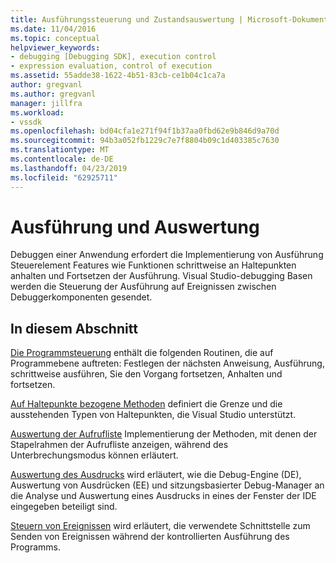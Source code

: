 ```yaml
---
title: Ausführungssteuerung und Zustandsauswertung | Microsoft-Dokumentation
ms.date: 11/04/2016
ms.topic: conceptual
helpviewer_keywords:
- debugging [Debugging SDK], execution control
- expression evaluation, control of execution
ms.assetid: 55adde38-1622-4b51-83cb-ce1b04c1ca7a
author: gregvanl
ms.author: gregvanl
manager: jillfra
ms.workload:
- vssdk
ms.openlocfilehash: bd04cfa1e271f94f1b37aa0fbd62e9b846d9a70d
ms.sourcegitcommit: 94b3a052fb1229c7e7f8804b09c1d403385c7630
ms.translationtype: MT
ms.contentlocale: de-DE
ms.lasthandoff: 04/23/2019
ms.locfileid: "62925711"
---
```

# <a name="execution-control-and-state-evaluation"></a>Ausführung und Auswertung
Debuggen einer Anwendung erfordert die Implementierung von Ausführung Steuerelement Features wie Funktionen schrittweise an Haltepunkten anhalten und Fortsetzen der Ausführung. Visual Studio-debugging Basen werden die Steuerung der Ausführung auf Ereignissen zwischen Debuggerkomponenten gesendet.

## <a name="in-this-section"></a>In diesem Abschnitt
 [Die Programmsteuerung](../../extensibility/debugger/program-control.md) enthält die folgenden Routinen, die auf Programmebene auftreten: Festlegen der nächsten Anweisung, Ausführung, schrittweise ausführen, Sie den Vorgang fortsetzen, Anhalten und fortsetzen.

 [Auf Haltepunkte bezogene Methoden](../../extensibility/debugger/breakpoint-related-methods.md) definiert die Grenze und die ausstehenden Typen von Haltepunkten, die Visual Studio unterstützt.

 [Auswertung der Aufrufliste](../../extensibility/debugger/call-stack-evaluation.md) Implementierung der Methoden, mit denen der Stapelrahmen der Aufrufliste anzeigen, während des Unterbrechungsmodus können erläutert.

 [Auswertung des Ausdrucks](../../extensibility/debugger/expression-evaluation-visual-studio-debugging-sdk.md) wird erläutert, wie die Debug-Engine (DE), Auswertung von Ausdrücken (EE) und sitzungsbasierter Debug-Manager an die Analyse und Auswertung eines Ausdrucks in eines der Fenster der IDE eingegeben beteiligt sind.

 [Steuern von Ereignissen](../../extensibility/debugger/control-events.md) wird erläutert, die verwendete Schnittstelle zum Senden von Ereignissen während der kontrollierten Ausführung des Programms.